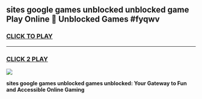 
## sites google games unblocked unblocked game Play Online 👋 Unblocked Games #fyqwv
<h3>
<a href="https://premium.freeplayer.one?title=sites_google_games_unblocked&ref=21F">CLICK TO PLAY</a></h3>
<hr>

<h3>
<a href="https://premium.freeplayer.one?title=sites_google_games_unblocked&ref=21F">CLICK 2 PLAY</a>
  
</h3>

<a href="https://premium.freeplayer.one?title=sites_google_games_unblocked&ref=21F/"><img src="https://clearcache.store/games.png"></a>


**sites google games unblocked games unblocked: Your Gateway to Fun and Accessible Online Gaming**
